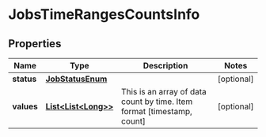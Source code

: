 

# JobsTimeRangesCountsInfo

## Properties

Name | Type | Description | Notes
------------ | ------------- | ------------- | -------------
**status** | [**JobStatusEnum**](JobStatusEnum.md) |  |  [optional]
**values** | [**List&lt;List&lt;Long&gt;&gt;**](List.md) | This is an array of data count by time. Item format [timestamp, count] |  [optional]




